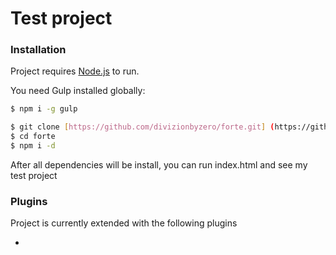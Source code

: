 # Test project

### Installation

Project requires [Node.js](https://nodejs.org/) to run.

You need Gulp installed globally:

```sh
$ npm i -g gulp
```

```sh
$ git clone [https://github.com/divizionbyzero/forte.git] (https://github.com/divizionbyzero/forte.git)
$ cd forte
$ npm i -d
```

After all dependencies will be install, you can run index.html and see my test project

### Plugins

Project is currently extended with the following plugins

*